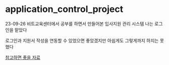 # application_control_project
23-09-26
비트교육센터에서 공부를 하면서 만들어본 입사지원 관리 시스템 나는 로그인을 맡았다

로그인과 지원서 작성을 연동할 수 있었으면 좋았겠지만 아쉽게도 그렇게까지 하지는 못했다

[참고하면 좋을 자료](https://ehpub.co.kr/category/mfc-%ec%8b%a4%ec%8a%b5/)
